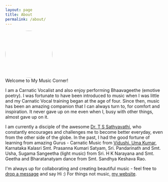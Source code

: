 ```yaml
---
layout: page
title: About
permalink: /about/
---
```

<html>
<img src="../data/img/profile_pic.PNG" width="150px" style="border-radius: 50%;" />
</html>

<br>
Welcome to My Music Corner! 

I am a Carnatic Vocalist and also enjoy performing Bhaavageethe (emotive poetry). I was fortunate to have been introduced to music when I was little and my Carnatic Vocal training began at the age of four. Since then, music has been an amazing companion that I can always turn to, for comfort and inspiration. It never gave up on me even when I, busy with other things, almost gave up on it.  

I am currently a disciple of the awesome [Dr. T S Sathyavathi](https://www.tssathyavathi.com), who constantly encourages and challenges me to become better everyday, even from the other side of the globe. In the past, I had the good fortune of learning from amazing Gurus - Carnatic Music from [Vidushi. Uma Kumar](https://musicearn.in/me/umakumar), Karnataka Kalasri Smt. Prasanna Kumari Satyam, Sri. Pandarinath and Smt. Usha, Sugama Sangeetha (light music) from Sri. H K Narayana and Smt. Geetha and Bharatanatyam dance from Smt. Sandhya Keshava Rao.

I'm always up for collaborating and creating beautiful music - feel free to [drop a message](mailto:shwetha.music.corner@gmail.com) and say Hi :) For things not music, [my website]( https://shwetharam0407.github.io).
